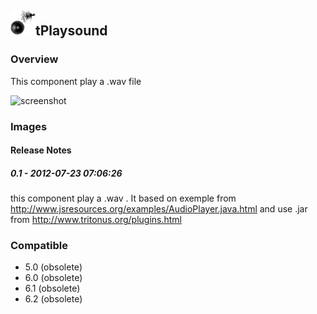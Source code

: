 ## <img src='./logo.jpg' width='40' height='40'>tPlaysound

### Overview
This component play a .wav file 


![screenshot](https://talendforge.org/exchange/tos/upload_tos/extension-585/screenshot.jpg)
### Images




#### Release Notes

##### 0.1 - 2012-07-23 07:06:26
this component play a .wav . It based on exemple from http://www.jsresources.org/examples/AudioPlayer.java.html and use .jar from http://www.tritonus.org/plugins.html
### Compatible
 -  5.0 (obsolete)
 -   6.0 (obsolete)
 -   6.1 (obsolete)
 -   6.2 (obsolete)